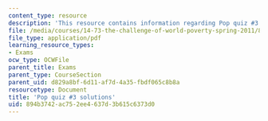 ```yaml
---
content_type: resource
description: 'This resource contains information regarding Pop quiz #3 solutions.'
file: /media/courses/14-73-the-challenge-of-world-poverty-spring-2011/894b3742ac752ee4637d3b615c6373d0_MIT14_73S11_quiz3_sol.pdf
file_type: application/pdf
learning_resource_types:
- Exams
ocw_type: OCWFile
parent_title: Exams
parent_type: CourseSection
parent_uid: d829a8bf-6d11-af7d-4a35-fbdf065c8b8a
resourcetype: Document
title: 'Pop quiz #3 solutions'
uid: 894b3742-ac75-2ee4-637d-3b615c6373d0
---
```

